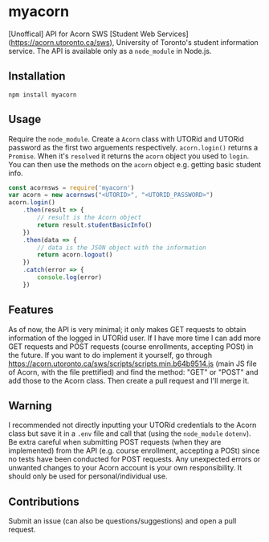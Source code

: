# myacorn
[Unoffical] API for Acorn SWS [Student Web Services] (https://acorn.utoronto.ca/sws), University of Toronto's student information service. The API is available only as a `node_module` in Node.js.
## Installation
```
npm install myacorn
```
## Usage
Require the `node_module`. Create a `Acorn` class with UTORid and UTORid password as the first two arguements respectively. `acorn.login()` returns a `Promise`. When it's `resolved` it returns the `acorn` object you used to `login`. You can then use the methods on the `acorn` object e.g. getting basic student info.
```javascript
const acornsws = require('myacorn')
var acorn = new acornsws("<UTORID>", "<UTORID_PASSWORD>")
acorn.login()
    .then(result => {
        // result is the Acorn object
        return result.studentBasicInfo()
    })
    .then(data => {
        // data is the JSON object with the information
        return acorn.logout()
    })
    .catch(error => {
        console.log(error)
    })
```
## Features
As of now, the API is very minimal; it only makes GET requests to obtain information of the logged in UTORid user. If I have more time I can add more GET requests and POST requests (course enrollments, accepting POSt) in the future. If you want to do implement it yourself, go through https://acorn.utoronto.ca/sws/scripts/scripts.min.b64b9514.js (main JS file of Acorn, with the file prettified) and find the method: "GET" or "POST" and add those to the Acorn class. Then create a pull request and I'll merge it.
## Warning
I recommended not directly inputting your UTORid credentials to the Acorn class but save it in a `.env` file and call that (using the `node_module` `dotenv`). Be extra careful when submitting POST requests (when they are implemented) from the API (e.g. course enrollment, accepting a POSt) since no tests have been conducted for POST requests. Any unexpected errors or unwanted changes to your Acorn account is your own responsibility. It should only be used for personal/individual use.
## Contributions
Submit an issue (can also be questions/suggestions) and open a pull request.
